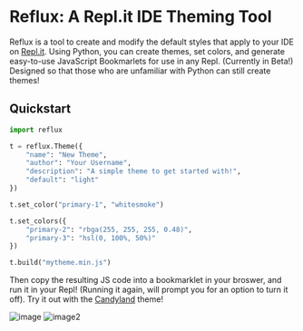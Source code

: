 # Reflux: A Repl.it IDE Theming Tool

Reflux is a tool to create and modify the default styles that apply to your IDE on [Repl.it](https://repl.it/). Using Python, you can create themes, set colors, and generate easy-to-use JavaScript Bookmarlets for use in any Repl. (Currently in Beta!) Designed so that those who are unfamiliar with Python can still create themes!

## Quickstart

```python
import reflux

t = reflux.Theme({
    "name": "New Theme",
    "author": "Your Username",
    "description": "A simple theme to get started with!",
    "default": "light"
})

t.set_color("primary-1", "whitesmoke")

t.set_colors({
    "primary-2": "rbga(255, 255, 255, 0.48)",
    "primary-3": "hsl(0, 100%, 50%)"
})

t.build("mytheme.min.js")
```

Then copy the resulting JS code into a bookmarklet in your broswer, and run it in your Repl! (Running it again, will prompt you for an option to turn it off). Try it out with the [Candyland](https://github.com/IreTheKID/Reflux/tree/master/themes/candyland) theme!

![image](https://storage.googleapis.com/replit/images/1608561552325_de2b5793e1c4702278c2f4801e9be7e5.png)
![image2](https://storage.googleapis.com/replit/images/1608568765752_e07e5c7e8eb41e0fcd603b45c6a3c1a4.png)
